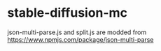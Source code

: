 # stable-diffusion-mc

json-multi-parse.js and split.js are modded from https://www.npmjs.com/package/json-multi-parse
